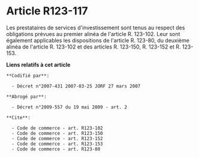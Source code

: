 # Article R123-117

Les prestataires de services d'investissement sont tenus au respect des obligations prévues au premier alinéa de l'article R.
123-102. Leur sont également applicables les dispositions de l'article R. 123-80, du deuxième alinéa de l'article R. 123-102
et des articles R. 123-150, R. 123-152 et R. 123-153.

**Liens relatifs à cet article**

	**Codifié par**:

	  - Décret n°2007-431 2007-03-25 JORF 27 mars 2007

	**Abrogé par**:

	  - Décret n°2009-557 du 19 mai 2009 - art. 2

	**Cite**:

	  - Code de commerce - art. R123-102
	  - Code de commerce - art. R123-150
	  - Code de commerce - art. R123-152
	  - Code de commerce - art. R123-153
	  - Code de commerce - art. R123-80
